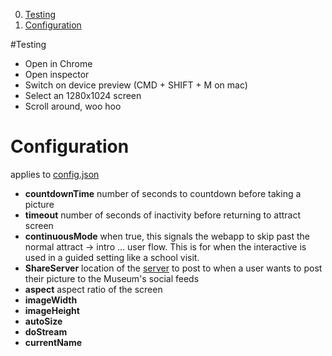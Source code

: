0. [Testing](#testing)
0. [Configuration](#configuration)

#Testing
* Open in Chrome
* Open inspector
* Switch on device preview (CMD + SHIFT + M on mac)
* Select an 1280x1024 screen
* Scroll around, woo hoo

# Configuration
applies to [config.json]()

* **countdownTime** number of seconds to countdown before taking a picture
* **timeout** number of seconds of inactivity before returning to attract screen
* **continuousMode** when true, this signals the webapp to skip past the normal attract -> intro ... user flow. This is for when the interactive is used in a guided setting like a school visit.
* **ShareServer** location of the [server](../Sharing/) to post to when a user wants to post their picture to the Museum&apos;s social feeds
* **aspect** aspect ratio of the screen
* **imageWidth**
* **imageHeight**
* **autoSize**
* **doStream**
* **currentName**
